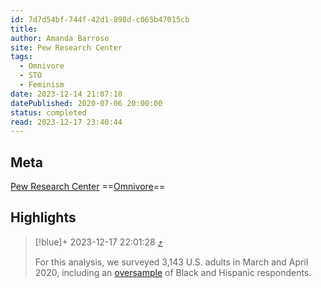 ```yaml
---
id: 7d7d54bf-744f-42d1-898d-c065b47015cb
title: 
author: Amanda Barroso
site: Pew Research Center
tags:
  - Omnivore
  - STO
  - Feminism
date: 2023-12-14 21:07:10
datePublished: 2020-07-06 20:00:00
status: completed
read: 2023-12-17 23:40:44
---
```


## Meta

[Pew Research Center](https://www.pewresearch.org/short-reads/2020/07/07/61-of-u-s-women-say-feminist-describes-them-well-many-see-feminism-as-empowering-polarizing/)
==[Omnivore](https://omnivore.app/me/61-of-american-women-see-themselves-as-feminists-many-see-term-a-18c6b3a45a5)==



## Highlights

>[!blue]+ 2023-12-17 22:01:28 [⤴️](https://omnivore.app/me/61-of-american-women-see-themselves-as-feminists-many-see-term-a-18c6b3a45a5#14b8f6b4-3bc2-47bf-8766-7b5c6fa5cb67) 
>
> For this analysis, we surveyed 3,143 U.S. adults in March and April 2020, including an [oversample](https://www.pewresearch.org/short-reads/2016/10/25/oversampling-is-used-to-study-small-groups-not-bias-poll-results/) of Black and Hispanic respondents. 

